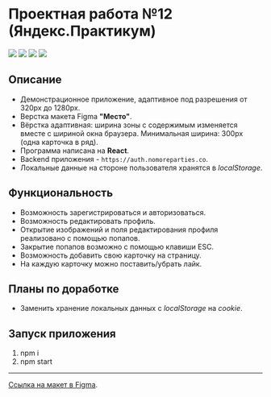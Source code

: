 # Проектная работа №12 (Яндекс.Практикум)

![](https://shields.io/badge/-HTML-orange) 
![](https://shields.io/badge/-CSS-blue)
![](https://shields.io/badge/-JavaScript-yellow)
![](https://shields.io/badge/-React.JS-05D9FF)

## Описание

* Демонстрационное приложение, адаптивное под разрешения от 320px до 1280px. 
* Верстка макета Figma **"Место"**.
* Вёрстка адаптивная: ширина зоны с содержимым изменяется вместе с шириной окна браузера. Минимальная ширина: 300px (одна карточка в ряд).
* Программа написана на **React**.
* Backend приложения - `https://auth.nomoreparties.co`.
* Локальные данные на стороне пользователя хранятся в *localStorage*.

## Функциональность

* Возможность зарегистрироваться и авторизоваться.
* Возможность редактировать профиль.
* Открытие изображений и поля редактирования профиля реализовано с помощью попапов.
* Закрытие попапов возможно с помощью клавиши ESC.
* Возможность добавить свою карточку на страницу.
* На каждую карточку можно поставить/убрать лайк.

## Планы по доработке
* Заменить хранение локальных данных с *localStorage* на *cookie*.

## Запуск приложения
1. npm i
2. npm start

<tr>
    <hr>
</tr>

[Ссылка на макет в Figma](https://www.figma.com/file/2cn9N9jSkmxD84oJik7xL7/JavaScript.-Sprint-4).

